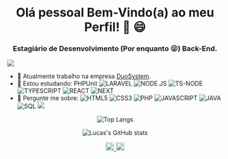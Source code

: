 <h1 align="center">Olá pessoal Bem-Vindo(a) ao meu Perfil! 👋 😄</h1>
<h3 align="center">Estagiário de Desenvolvimento (Por enquanto 😜) Back-End.</h3>

![](https://komarev.com/ghpvc/?username=lucas-vinicius27&style=plastic&color=363f5f)

- 🔭 Atualmente trabalho na empresa [DuoSystem](https://www.duosystem.com.br/en/).
- 🌱 Estou estudando: PHPUnit
![LARAVEL](https://img.shields.io/twitter/url?color=%23FF2D20&label=LARAVEL&logo=LARAVEL&logoColor=%23FF2D20&style=plastic&url=https%3A%2F%2Fcdn.jsdelivr.net%2Fnpm%2Fsimple-icons%404.14.0%2Ficons%2Flaravel.svg)
![NODE.JS](https://img.shields.io/twitter/url?color=%23339933&label=NODE.JS&logo=NODE.JS&logoColor=%23339933&style=plastic&url=https%3A%2F%2Fcdn.jsdelivr.net%2Fnpm%2Fsimple-icons%404.14.0%2Ficons%2Fnode-dot-js.svg)
![TS-NODE](https://img.shields.io/twitter/url?color=%233178C6&label=TS%20NODE&logo=TS%20NODE&logoColor=%233178C6&style=plastic&url=https%3A%2F%2Fcdn.jsdelivr.net%2Fnpm%2Fsimple-icons%404.14.0%2Ficons%2Fts-node.svg)
![TYPESCRIPT](https://img.shields.io/twitter/url?color=%233178C6&label=TYPESCRIPT&logo=TYPESCRIPT&logoColor=%233178C6&style=plastic&url=https%3A%2F%2Fcdn.jsdelivr.net%2Fnpm%2Fsimple-icons%404.14.0%2Ficons%2Ftypescript.svg)
![REACT](https://img.shields.io/twitter/url?color=%2361DAFB&label=REACT&logo=REACT&logoColor=%2361DAFB&style=plastic&url=https%3A%2F%2Fcdn.jsdelivr.net%2Fnpm%2Fsimple-icons%404.14.0%2Ficons%2Freact.svg)
![NEXT](https://img.shields.io/twitter/url?color=%23000000&label=NEXT&logo=NEXT.JS&logoColor=%23000000&style=plastic&url=https%3A%2F%2Fcdn.jsdelivr.net%2Fnpm%2Fsimple-icons%404.14.0%2Ficons%2Fnext-dot-js.svg)
- 💬 Pergunte me sobre:
![HTML5](https://img.shields.io/twitter/url?color=%23E34F26&label=HTML5&style=plastic&logo=html5&logoColor=%23E34F26&url=https%3A%2F%2Fcdn.jsdelivr.net%2Fnpm%2Fsimple-icons%404.14.0%2Ficons%2Fhtml5.svg)
![CSS3](https://img.shields.io/twitter/url?color=%231572B6&label=CSS3&logo=CSS3&logoColor=%231572B6&style=plastic&url=https%3A%2F%2Fcdn.jsdelivr.net%2Fnpm%2Fsimple-icons%404.14.0%2Ficons%2Fcss3.svg)
![PHP](https://img.shields.io/twitter/url?color=%23777BB4&label=PHP&logo=PHP&logoColor=%23777BB4&style=plastic&url=https%3A%2F%2Fcdn.jsdelivr.net%2Fnpm%2Fsimple-icons%404.14.0%2Ficons%2Fphp.svg)
![JAVASCRIPT](https://img.shields.io/twitter/url?color=%23F7DF1E&label=JAVASCRIPT&logo=JAVASCRIPT&logoColor=%23F7DF1E&style=plastic&url=https%3A%2F%2Fcdn.jsdelivr.net%2Fnpm%2Fsimple-icons%404.14.0%2Ficons%2Fjavascript.svg)
![JAVA](https://img.shields.io/twitter/url?color=%23007396&label=JAVA&logo=JAVA&logoColor=%23007396&style=plastic&url=https%3A%2F%2Fcdn.jsdelivr.net%2Fnpm%2Fsimple-icons%404.14.0%2Ficons%2Fjava.svg)
![SQL](https://img.shields.io/twitter/url?color=%23CC2927&label=SQL&logo=MICROSOFT%20SQL%20SERVER&logoColor=%23CC2927&style=plastic&url=https%3A%2F%2Fcdn.jsdelivr.net%2Fnpm%2Fsimple-icons%404.14.0%2Ficons%2Fmicrosoftsqlserver.svg)
![](https://hit.yhype.me/github/profile?user_id=66655145)
<p align="center">
  <img src="https://github-readme-stats.vercel.app/api/top-langs/?username=lucas-vinicius27&layout=compact&theme=tokyonight&langs_count=10" alt="Top Langs">
</p>
<p align="center">
  <img src="https://github-readme-stats.vercel.app/api?username=lucas-vinicius27&count_private=true&show_icons=true&theme=tokyonight" alt="Lucas's GitHub stats">
</p>
<p align="center">
  <a href="https://www.linkedin.com/in/lucas-vinicius-ferreira-dos-santos-247863186/" target="_blank">
    <img src="https://cdn.jsdelivr.net/npm/simple-icons@4.14.0/icons/linkedin.svg" alt="lucasvinicius" height="20" width="20"/>
  </a>
  <a href="https://www.instagram.com/lucas_vinicius277/" target="_blank">
    <img src="https://cdn.jsdelivr.net/npm/simple-icons@4.14.0/icons/instagram.svg" alt="lucasvinicius" height="20" width="20"/>
  </a>
</p>
<!--
### Hi there 👋
Github stats theme tokyonight, radical, dracula
**Lucas-Vinicius27/lucas-vinicius27** is a ✨ _special_ ✨ repository because its `README.md` (this file) appears on your GitHub profile.

Here are some ideas to get you started:

- 🔭 I’m currently working on ...
- 🌱 I’m currently learning ...
- 👯 I’m looking to collaborate on ...
- 🤔 I’m looking for help with ...
- 💬 Ask me about ...
- 📫 How to reach me: ...
- 😄 Pronouns: ...
- ⚡ Fun fact: ...
-->
